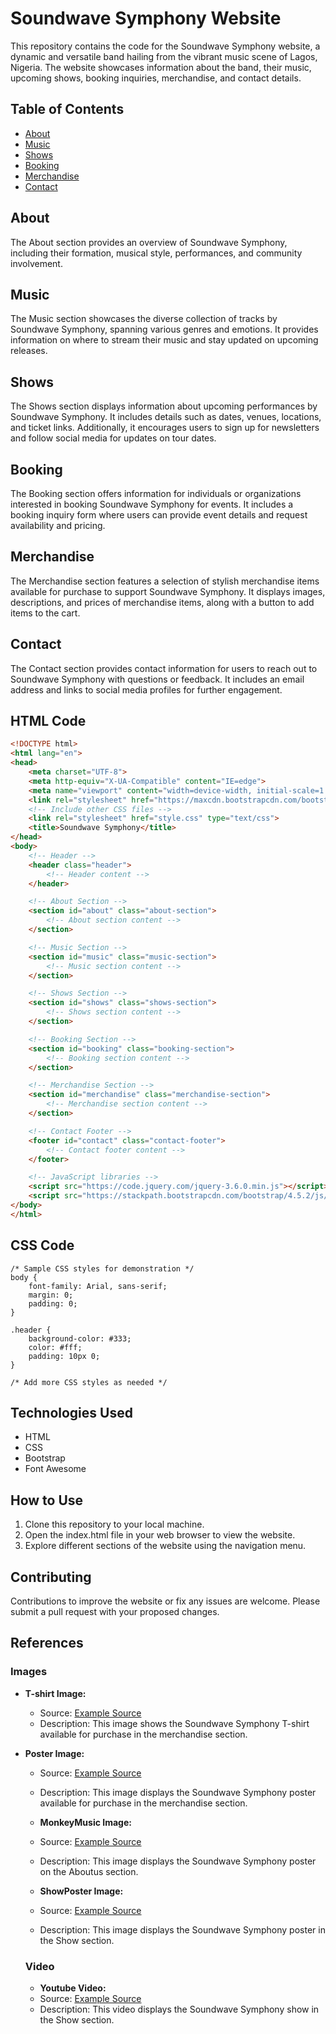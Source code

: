 
# Soundwave Symphony Website

This repository contains the code for the Soundwave Symphony website, a dynamic and versatile band hailing from the vibrant music scene of Lagos, Nigeria. The website showcases information about the band, their music, upcoming shows, booking inquiries, merchandise, and contact details.

## Table of Contents
- [About](#about)
- [Music](#music)
- [Shows](#shows)
- [Booking](#booking)
- [Merchandise](#merchandise)
- [Contact](#contact)

## About
The About section provides an overview of Soundwave Symphony, including their formation, musical style, performances, and community involvement.

## Music
The Music section showcases the diverse collection of tracks by Soundwave Symphony, spanning various genres and emotions. It provides information on where to stream their music and stay updated on upcoming releases.

## Shows
The Shows section displays information about upcoming performances by Soundwave Symphony. It includes details such as dates, venues, locations, and ticket links. Additionally, it encourages users to sign up for newsletters and follow social media for updates on tour dates.

## Booking
The Booking section offers information for individuals or organizations interested in booking Soundwave Symphony for events. It includes a booking inquiry form where users can provide event details and request availability and pricing.

## Merchandise
The Merchandise section features a selection of stylish merchandise items available for purchase to support Soundwave Symphony. It displays images, descriptions, and prices of merchandise items, along with a button to add items to the cart.

## Contact
The Contact section provides contact information for users to reach out to Soundwave Symphony with questions or feedback. It includes an email address and links to social media profiles for further engagement.

## HTML Code
```html
<!DOCTYPE html>
<html lang="en">
<head>
    <meta charset="UTF-8">
    <meta http-equiv="X-UA-Compatible" content="IE=edge">
    <meta name="viewport" content="width=device-width, initial-scale=1.0">
    <link rel="stylesheet" href="https://maxcdn.bootstrapcdn.com/bootstrap/4.2.1/css/bootstrap.min.css" type="text/css"/>
    <!-- Include other CSS files -->
    <link rel="stylesheet" href="style.css" type="text/css">
    <title>Soundwave Symphony</title>
</head>
<body>
    <!-- Header -->
    <header class="header">
        <!-- Header content -->
    </header>

    <!-- About Section -->
    <section id="about" class="about-section">
        <!-- About section content -->
    </section>

    <!-- Music Section -->
    <section id="music" class="music-section">
        <!-- Music section content -->
    </section>

    <!-- Shows Section -->
    <section id="shows" class="shows-section">
        <!-- Shows section content -->
    </section>

    <!-- Booking Section -->
    <section id="booking" class="booking-section">
        <!-- Booking section content -->
    </section>

    <!-- Merchandise Section -->
    <section id="merchandise" class="merchandise-section">
        <!-- Merchandise section content -->
    </section>

    <!-- Contact Footer -->
    <footer id="contact" class="contact-footer">
        <!-- Contact footer content -->
    </footer>

    <!-- JavaScript libraries -->
    <script src="https://code.jquery.com/jquery-3.6.0.min.js"></script>
    <script src="https://stackpath.bootstrapcdn.com/bootstrap/4.5.2/js/bootstrap.min.js"></script>
</body>
</html>
```

## CSS Code
```
/* Sample CSS styles for demonstration */
body {
    font-family: Arial, sans-serif;
    margin: 0;
    padding: 0;
}

.header {
    background-color: #333;
    color: #fff;
    padding: 10px 0;
}

/* Add more CSS styles as needed */

```
## Technologies Used
- HTML
- CSS
- Bootstrap
- Font Awesome

## How to Use
1. Clone this repository to your local machine.
2. Open the index.html file in your web browser to view the website.
3. Explore different sections of the website using the navigation menu.

## Contributing
Contributions to improve the website or fix any issues are welcome. Please submit a pull request with your proposed changes.

## References

### Images

- **T-shirt Image:**
  - Source: [Example Source](https://www.redmolotov.com/song-waveform-tshirt)
  - Description: This image shows the Soundwave Symphony T-shirt available for purchase in the merchandise section.

- **Poster Image:**
  - Source: [Example Source](https://www.redmolotov.com/song-waveform-tshirt)
  - Description: This image displays the Soundwave Symphony poster available for purchase in the merchandise section.

  - **MonkeyMusic Image:**
  - Source: [Example Source](https://pixabay.com/photos/monkey-music-concert-guitar-stage-3507317/)
  - Description: This image displays the Soundwave Symphony poster on the Aboutus section.

  - **ShowPoster Image:**
  - Source: [Example Source](https://teemill.com/sell-band-merchandise/?cgi=1&camp=1217&msclkid=636961a4a2621978dcbb07ab68ecbe13)
  - Description: This image displays the Soundwave Symphony poster in the Show section.

  ### Video

    - **Youtube Video:**
  - Source: [Example Source]( https://www.google.com/search?q=short+band+concert+show+video&sca_esv=469084b56d0a10d6&sca_upv=1&rlz=1C5CHFA_enNG903NG903&sxsrf=ACQVn099oXSoDhL7xX5V_YDg_ipNnQ4hwg%3A1712315790374&ei=jt0PZp-_FsuphbIPud-RwAg&ved=0ahUKEwifvraz-aqFAxXLVEEAHblvBIgQ4dUDCBA&uact=5&oq=short+band+concert+show+video&gs_lp=Egxnd3Mtd2l6LXNlcnAiHXNob3J0IGJhbmQgY29uY2VydCBzaG93IHZpZGVvMgUQIRifBTIFECEYnwUyBRAhGJ8FSMUiULkHWIIQcAF4AZABAJgBvQGgAaUFqgEDNC4yuAEDyAEA-AEBmAIHoAK3BcICChAAGEcY1gQYsAPCAgcQIxiwAhgnwgIIECEYoAEYwwTCAgoQIRgKGKABGMMEwgIIEAAYgAQYogSYAwCIBgGQBgiSBwM1LjKgB7IU&sclient=gws-wiz-serp#fpstate=ive&vld=cid:fecf91dd,vid:qaaohm2sZSE,st:0)
  - Description: This video displays the Soundwave Symphony show in the Show section.

 

<!-- Add more image references as needed -->